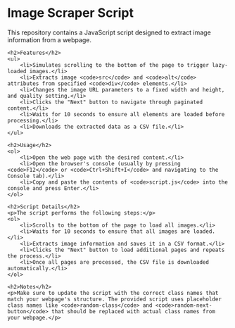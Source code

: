 <!DOCTYPE html>
<html lang="en">
<head>
    <meta charset="UTF-8">
    <meta name="viewport" content="width=device-width, initial-scale=1.0">
    <title>Image Scraper Script</title>
</head>
<body>
    <h1>Image Scraper Script</h1>
    <p>This repository contains a JavaScript script designed to extract image information from a webpage.</p>
    
    <h2>Features</h2>
    <ul>
        <li>Simulates scrolling to the bottom of the page to trigger lazy-loaded images.</li>
        <li>Extracts image <code>src</code> and <code>alt</code> attributes from specified <code>div</code> elements.</li>
        <li>Changes the image URL parameters to a fixed width and height, and quality setting.</li>
        <li>Clicks the "Next" button to navigate through paginated content.</li>
        <li>Waits for 10 seconds to ensure all elements are loaded before processing.</li>
        <li>Downloads the extracted data as a CSV file.</li>
    </ul>

    <h2>Usage</h2>
    <ol>
        <li>Open the web page with the desired content.</li>
        <li>Open the browser's console (usually by pressing <code>F12</code> or <code>Ctrl+Shift+I</code> and navigating to the Console tab).</li>
        <li>Copy and paste the contents of <code>script.js</code> into the console and press Enter.</li>
    </ol>

    <h2>Script Details</h2>
    <p>The script performs the following steps:</p>
    <ol>
        <li>Scrolls to the bottom of the page to load all images.</li>
        <li>Waits for 10 seconds to ensure that all images are loaded.</li>
        <li>Extracts image information and saves it in a CSV format.</li>
        <li>Clicks the "Next" button to load additional pages and repeats the process.</li>
        <li>Once all pages are processed, the CSV file is downloaded automatically.</li>
    </ol>

    <h2>Notes</h2>
    <p>Make sure to update the script with the correct class names that match your webpage's structure. The provided script uses placeholder class names like <code>random-class</code> and <code>random-next-button</code> that should be replaced with actual class names from your webpage.</p>
</body>
</html>
